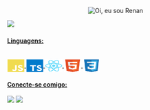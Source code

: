 <p align="center"> <img src="./assets/img/BEM VINDO!.gif" alt="Oi, eu sou  Renan" style="max-width: 100%; display: inline-block;" data-target="animated-image.originalImage"> </p>



<div>
  <a href="https://github.com/renanlucasbrk2">
  <img heigth="180" src="https://github-readme-stats.vercel.app/api/top-langs/?username=renanlucasbrk2&theme=dracula">
</div>

#### Linguagens:
<div style="display: inline_block"><br>
  <img align="center" alt="Rafa-Js" height="30" width="40" src="https://raw.githubusercontent.com/devicons/devicon/master/icons/javascript/javascript-plain.svg">
  <img align="center" alt="Rafa-Ts" height="30" width="40" src="https://raw.githubusercontent.com/devicons/devicon/master/icons/typescript/typescript-plain.svg">
  <img align="center" alt="Rafa-React" height="30" width="40" src="https://raw.githubusercontent.com/devicons/devicon/master/icons/react/react-original.svg">
  <img align="center" alt="Rafa-HTML" height="30" width="40" src="https://raw.githubusercontent.com/devicons/devicon/master/icons/html5/html5-original.svg">
  <img align="center" alt="Rafa-CSS" height="30" width="40" src="https://raw.githubusercontent.com/devicons/devicon/master/icons/css3/css3-original.svg">
</div>

#### Conecte-se comigo:
<div>
  <a href="https://www.linkedin.com/in/renanlucasbr021/" target="_blank"><img src="https://img.shields.io/badge/-LinkedIn-%230077B5?style=for-the-badge&logo=linkedin&logoColor=white" target="_blank"></a>
  <a href = "mailto:renanlucasbrk2@gmail.com"><img src="https://img.shields.io/badge/-Gmail-%23333?style=for-the-badge&logo=gmail&logoColor=white" target="_blank"></a>
</div>